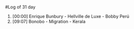 #Log of 31 day

1. [00:00] Enrique Bunbury - Hellville de Luxe - Bobby Perú
1. [09:07] Bonobo - Migration - Kerala
